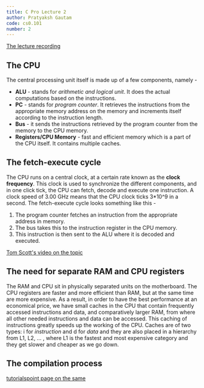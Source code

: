 ```yaml
---
title: C Pro Lecture 2
author: Pratyaksh Gautam
code: cs0.101
number: 2
---
```

[The lecture recording](https://youtu.be/-4TbZzjYfsY)
## The CPU

The central processing unit itself is made up of a few components, namely - 
- **ALU** - stands for *arithmetic and logical unit*. It does the actual computations based on the instructions. 
- **PC** - stands for *program counter*. It retrieves the instructions from the appropriate memory address on the memory and increments itself according to the instruction length.
- **Bus** - it sends the instructions retrieved by the program counter from the memory to the CPU memory.
- **Registers/CPU Memory** - fast and efficient memory which is a part of the CPU itself. It contains multiple caches.

## The fetch-execute cycle

The CPU runs on a central clock, at a certain rate known as the **clock frequency**. This clock is used to synchronize the different components, and in one click tick, the CPU can fetch, decode and execute one instruction. A clock speed of 3.00 GHz means that the CPU clock ticks 3\*10^9 in a second. The fetch-execute cycle looks something like this - 
1. The program counter fetches an instruction from the appropriate address in memory.
2. The bus takes this to the instruction register in the CPU memory.
3. This instruction is then sent to the ALU where it is decoded and executed.

[Tom Scott's video on the topic](https://www.youtube.com/watch?v=Z5JC9Ve1sfI)

## The need for separate RAM and CPU registers

The RAM and CPU sit in physically separated units on the motherboard. The CPU registers are faster and more efficient than RAM, but at the same time are more expensive. As a result, in order to have the best performance at an economical price, we have small caches in the CPU that contain frequently accessed instructions and data, and comparatively larger RAM, from where all other needed instructions and data can be accessed. This caching of instructions greatly speeds up the working of the CPU.
Caches are of two types: i for *instruction* and d for *data* and they are also placed in a hierarchy from L1, L2, ... , where L1 is the fastest and most expensive category and they get slower and cheaper as we go down.

## The compilation process

[tutorialspoint page on the same](https://www.tutorialspoint.com/compiler_design/compiler_design_overview.htm)
